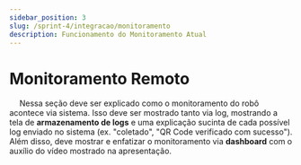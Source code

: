 ```yaml
---
sidebar_position: 3
slug: /sprint-4/integracao/monitoramento
description: Funcionamento do Monitoramento Atual
---
```


# Monitoramento Remoto

&emsp; Nessa seção deve ser explicado como o monitoramento do robô acontece via sistema. Isso deve ser mostrado tanto via log, mostrando a tela de **armazenamento de logs** e uma explicação sucinta de cada possível log enviado no sistema (ex. "coletado", "QR Code verificado com sucesso"). Além disso, deve mostrar e enfatizar o monitoramento via **dashboard** com o auxílio do vídeo mostrado na apresentação.